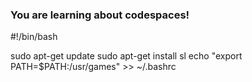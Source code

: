 ### You are learning about codespaces!
#!/bin/bash

sudo apt-get update
sudo apt-get install sl
echo "export PATH=\$PATH:/usr/games" >> ~/.bashrc